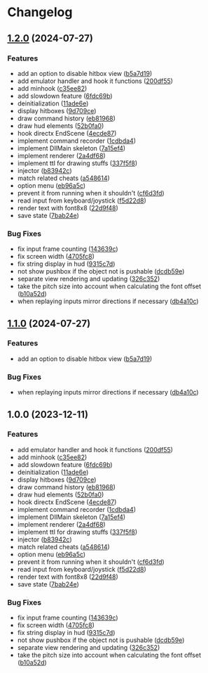 # Changelog

## [1.2.0](https://github.com/alanoliveira/motw/compare/v1.1.0...v1.2.0) (2024-07-27)


### Features

* add an option to disable hitbox view ([b5a7d19](https://github.com/alanoliveira/motw/commit/b5a7d197e18189ad97ad1619becce675e9aba112))
* add emulator handler and hook it functions ([200df55](https://github.com/alanoliveira/motw/commit/200df55dc3c96c46a24742b232fb5df9d6b23248))
* add minhook ([c35ee82](https://github.com/alanoliveira/motw/commit/c35ee826204fc07e0351872ea79b17dff08f9031))
* add slowdown feature ([6fdc69b](https://github.com/alanoliveira/motw/commit/6fdc69b6d12dcda562ae331ced27c219fba906e9))
* deinitialization ([11ade6e](https://github.com/alanoliveira/motw/commit/11ade6e2250c35a7b5a051193f2f44605b102558))
* display hitboxes ([9d709ce](https://github.com/alanoliveira/motw/commit/9d709ce057afb168edb3e3ef289b1dab48c9fcd4))
* draw command history ([eb81968](https://github.com/alanoliveira/motw/commit/eb81968370c4cf59993e92dee0edbbb948e35aa6))
* draw hud elements ([52b0fa0](https://github.com/alanoliveira/motw/commit/52b0fa0d8cc83d393efc2334257630ee7719dd57))
* hook directx EndScene ([4ecde87](https://github.com/alanoliveira/motw/commit/4ecde8708a3c89942797ec27aa7aa82c8d1b85c1))
* implement command recorder ([1cdbda4](https://github.com/alanoliveira/motw/commit/1cdbda4f9586e3a190d9d16e0259ba813f66e815))
* implement DllMain skeleton ([7a15ef4](https://github.com/alanoliveira/motw/commit/7a15ef41fd1b87ebb24b3f4ac2e80ad58579dbb9))
* implement renderer ([2a4df68](https://github.com/alanoliveira/motw/commit/2a4df680ed8b01a05b961e4275a9d8697610f503))
* implement ttl for drawing stuffs ([337f5f8](https://github.com/alanoliveira/motw/commit/337f5f86fa6ea3f563b4c127ac5c142c08618327))
* injector ([b83942c](https://github.com/alanoliveira/motw/commit/b83942cdb3c6e57198372326a5be6374ab6710eb))
* match related cheats ([a548614](https://github.com/alanoliveira/motw/commit/a548614732c2dbdc9e1bae6c3580b194572af3b6))
* option menu ([eb96a5c](https://github.com/alanoliveira/motw/commit/eb96a5cdc452980f71c20652e53f3fba148c527f))
* prevent it from running when it shouldn't ([cf6d3fd](https://github.com/alanoliveira/motw/commit/cf6d3fd95b6dcb382d3bd6098ae1787a17a5462a))
* read input from keyboard/joystick ([f5d22d8](https://github.com/alanoliveira/motw/commit/f5d22d8d6c3c832ee41f9a9ee66764a2476a321a))
* render text with font8x8 ([22d9f48](https://github.com/alanoliveira/motw/commit/22d9f48fa75272327824d52559aaa21114e1bb03))
* save state ([7bab24e](https://github.com/alanoliveira/motw/commit/7bab24e3337ccd5d5dcc601ab2e1264cd9fbddbe))


### Bug Fixes

* fix input frame counting ([143639c](https://github.com/alanoliveira/motw/commit/143639c5d8a8a1e2069c642227003690b574be32))
* fix screen width ([4705fc8](https://github.com/alanoliveira/motw/commit/4705fc86511d408a528931089e828f4e8d487fd0))
* fix string display in hud ([9315c7d](https://github.com/alanoliveira/motw/commit/9315c7d8aa4fca0e4d8cea6a20e9f201b8b1a894))
* not show pushbox if the object not is pushable ([dcdb59e](https://github.com/alanoliveira/motw/commit/dcdb59e63813988b05941bb5f97a2055ab22c167))
* separate view rendering and updating ([326c352](https://github.com/alanoliveira/motw/commit/326c352ba78497bf27d6de9d426a42c498cb3e06))
* take the pitch size into account when calculating the font offset ([b10a52d](https://github.com/alanoliveira/motw/commit/b10a52dbb94a27759aa56c6e30acf9f44d350612))
* when replaying inputs mirror directions if necessary ([db4a10c](https://github.com/alanoliveira/motw/commit/db4a10cf3ea812dd8a33eb1a695cb4dd504943c7))

## [1.1.0](https://github.com/alanoliveira/motw/compare/v1.0.0...v1.1.0) (2024-07-27)


### Features

* add an option to disable hitbox view ([b5a7d19](https://github.com/alanoliveira/motw/commit/b5a7d197e18189ad97ad1619becce675e9aba112))


### Bug Fixes

* when replaying inputs mirror directions if necessary ([db4a10c](https://github.com/alanoliveira/motw/commit/db4a10cf3ea812dd8a33eb1a695cb4dd504943c7))

## 1.0.0 (2023-12-11)


### Features

* add emulator handler and hook it functions ([200df55](https://github.com/alanoliveira/motw/commit/200df55dc3c96c46a24742b232fb5df9d6b23248))
* add minhook ([c35ee82](https://github.com/alanoliveira/motw/commit/c35ee826204fc07e0351872ea79b17dff08f9031))
* add slowdown feature ([6fdc69b](https://github.com/alanoliveira/motw/commit/6fdc69b6d12dcda562ae331ced27c219fba906e9))
* deinitialization ([11ade6e](https://github.com/alanoliveira/motw/commit/11ade6e2250c35a7b5a051193f2f44605b102558))
* display hitboxes ([9d709ce](https://github.com/alanoliveira/motw/commit/9d709ce057afb168edb3e3ef289b1dab48c9fcd4))
* draw command history ([eb81968](https://github.com/alanoliveira/motw/commit/eb81968370c4cf59993e92dee0edbbb948e35aa6))
* draw hud elements ([52b0fa0](https://github.com/alanoliveira/motw/commit/52b0fa0d8cc83d393efc2334257630ee7719dd57))
* hook directx EndScene ([4ecde87](https://github.com/alanoliveira/motw/commit/4ecde8708a3c89942797ec27aa7aa82c8d1b85c1))
* implement command recorder ([1cdbda4](https://github.com/alanoliveira/motw/commit/1cdbda4f9586e3a190d9d16e0259ba813f66e815))
* implement DllMain skeleton ([7a15ef4](https://github.com/alanoliveira/motw/commit/7a15ef41fd1b87ebb24b3f4ac2e80ad58579dbb9))
* implement renderer ([2a4df68](https://github.com/alanoliveira/motw/commit/2a4df680ed8b01a05b961e4275a9d8697610f503))
* implement ttl for drawing stuffs ([337f5f8](https://github.com/alanoliveira/motw/commit/337f5f86fa6ea3f563b4c127ac5c142c08618327))
* injector ([b83942c](https://github.com/alanoliveira/motw/commit/b83942cdb3c6e57198372326a5be6374ab6710eb))
* match related cheats ([a548614](https://github.com/alanoliveira/motw/commit/a548614732c2dbdc9e1bae6c3580b194572af3b6))
* option menu ([eb96a5c](https://github.com/alanoliveira/motw/commit/eb96a5cdc452980f71c20652e53f3fba148c527f))
* prevent it from running when it shouldn't ([cf6d3fd](https://github.com/alanoliveira/motw/commit/cf6d3fd95b6dcb382d3bd6098ae1787a17a5462a))
* read input from keyboard/joystick ([f5d22d8](https://github.com/alanoliveira/motw/commit/f5d22d8d6c3c832ee41f9a9ee66764a2476a321a))
* render text with font8x8 ([22d9f48](https://github.com/alanoliveira/motw/commit/22d9f48fa75272327824d52559aaa21114e1bb03))
* save state ([7bab24e](https://github.com/alanoliveira/motw/commit/7bab24e3337ccd5d5dcc601ab2e1264cd9fbddbe))


### Bug Fixes

* fix input frame counting ([143639c](https://github.com/alanoliveira/motw/commit/143639c5d8a8a1e2069c642227003690b574be32))
* fix screen width ([4705fc8](https://github.com/alanoliveira/motw/commit/4705fc86511d408a528931089e828f4e8d487fd0))
* fix string display in hud ([9315c7d](https://github.com/alanoliveira/motw/commit/9315c7d8aa4fca0e4d8cea6a20e9f201b8b1a894))
* not show pushbox if the object not is pushable ([dcdb59e](https://github.com/alanoliveira/motw/commit/dcdb59e63813988b05941bb5f97a2055ab22c167))
* separate view rendering and updating ([326c352](https://github.com/alanoliveira/motw/commit/326c352ba78497bf27d6de9d426a42c498cb3e06))
* take the pitch size into account when calculating the font offset ([b10a52d](https://github.com/alanoliveira/motw/commit/b10a52dbb94a27759aa56c6e30acf9f44d350612))
